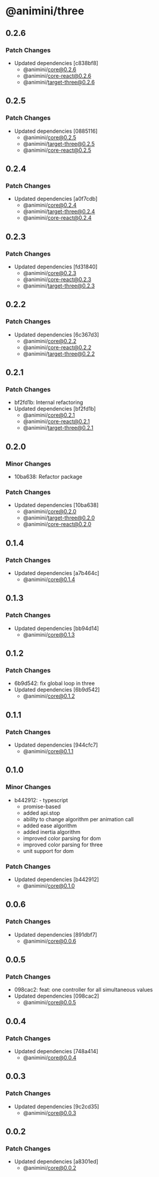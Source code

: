 # @animini/three

## 0.2.6

### Patch Changes

- Updated dependencies [c838bf8]
  - @animini/core@0.2.6
  - @animini/core-react@0.2.6
  - @animini/target-three@0.2.6

## 0.2.5

### Patch Changes

- Updated dependencies [0885116]
  - @animini/core@0.2.5
  - @animini/target-three@0.2.5
  - @animini/core-react@0.2.5

## 0.2.4

### Patch Changes

- Updated dependencies [a0f7cdb]
  - @animini/core@0.2.4
  - @animini/target-three@0.2.4
  - @animini/core-react@0.2.4

## 0.2.3

### Patch Changes

- Updated dependencies [fd31840]
  - @animini/core@0.2.3
  - @animini/core-react@0.2.3
  - @animini/target-three@0.2.3

## 0.2.2

### Patch Changes

- Updated dependencies [6c367d3]
  - @animini/core@0.2.2
  - @animini/core-react@0.2.2
  - @animini/target-three@0.2.2

## 0.2.1

### Patch Changes

- bf2fd1b: Internal refactoring
- Updated dependencies [bf2fd1b]
  - @animini/core@0.2.1
  - @animini/core-react@0.2.1
  - @animini/target-three@0.2.1

## 0.2.0

### Minor Changes

- 10ba638: Refactor package

### Patch Changes

- Updated dependencies [10ba638]
  - @animini/core@0.2.0
  - @animini/target-three@0.2.0
  - @animini/core-react@0.2.0

## 0.1.4

### Patch Changes

- Updated dependencies [a7b464c]
  - @animini/core@0.1.4

## 0.1.3

### Patch Changes

- Updated dependencies [bb94d14]
  - @animini/core@0.1.3

## 0.1.2

### Patch Changes

- 6b9d542: fix global loop in three
- Updated dependencies [6b9d542]
  - @animini/core@0.1.2

## 0.1.1

### Patch Changes

- Updated dependencies [944cfc7]
  - @animini/core@0.1.1

## 0.1.0

### Minor Changes

- b442912: - typescript
  - promise-based
  - added api.stop
  - ability to change algorithm per animation call
  - added ease algorithm
  - added inertia algorithm
  - improved color parsing for dom
  - improved color parsing for three
  - unit support for dom

### Patch Changes

- Updated dependencies [b442912]
  - @animini/core@0.1.0

## 0.0.6

### Patch Changes

- Updated dependencies [891dbf7]
  - @animini/core@0.0.6

## 0.0.5

### Patch Changes

- 098cac2: feat: one controller for all simultaneous values
- Updated dependencies [098cac2]
  - @animini/core@0.0.5

## 0.0.4

### Patch Changes

- Updated dependencies [748a414]
  - @animini/core@0.0.4

## 0.0.3

### Patch Changes

- Updated dependencies [9c2cd35]
  - @animini/core@0.0.3

## 0.0.2

### Patch Changes

- Updated dependencies [a8301ed]
  - @animini/core@0.0.2
